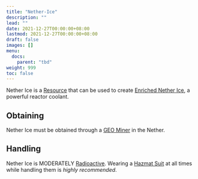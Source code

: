 ```yaml
---
title: "Nether-Ice"
description: ""
lead: ""
date: 2021-12-27T00:00:00+08:00
lastmod: 2021-12-27T00:00:00+08:00
draft: false
images: []
menu: 
  docs:
    parent: "tbd"
weight: 999
toc: false
---
```


Nether Ice is a [Resource](/docs/slimefun/resources) that can be used to create [Enriched Nether Ice](/docs/slimefun/enriched-nether-ice), a powerful reactor coolant.

## Obtaining

Nether Ice must be obtained through a [GEO Miner](/docs/slimefun/geo-miner) in the Nether.

## Handling

Nether Ice is MODERATELY [Radioactive](/docs/slimefun/radiation). Wearing a [Hazmat Suit](/docs/slimefun/armor#hazmat-suit) at all times while handling them is *highly recommended*.
